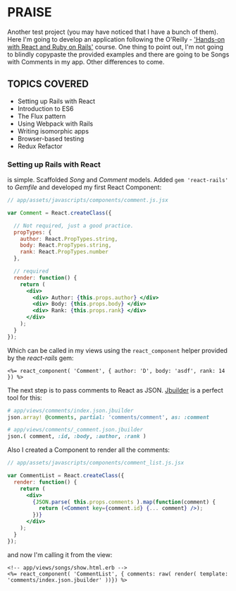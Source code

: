 # PRAISE

Another test project (you may have noticed that I have a bunch of them). Here I'm going to develop an application following the O'Reilly - ['Hands-on with React and Ruby on Rails'](http://shop.oreilly.com/product/0636920044307.do) course. One thing to point out, I'm not going to blindly copypaste the provided examples and there are going to be Songs with Comments in my app. Other differences to come.


## TOPICS COVERED

- Setting up Rails with React
- Introduction to ES6
- The Flux pattern
- Using Webpack with Rails
- Writing isomorphic apps
- Browser-based testing
- Redux Refactor


### Setting up Rails with React

is simple. Scaffolded *Song* and *Comment* models. Added `gem 'react-rails'` to *Gemfile* and developed my first React Component:

```jsx
// app/assets/javascripts/components/comment.js.jsx

var Comment = React.createClass({

  // Not required, just a good practice.
  propTypes: {
    author: React.PropTypes.string,
    body: React.PropTypes.string,
    rank: React.PropTypes.number
  },

  // required
  render: function() {
    return (
      <div>
        <div> Author: {this.props.author} </div>
        <div> Body: {this.props.body} </div>
        <div> Rank: {this.props.rank} </div>
      </div>
    );
  }
});
```


Which can be called in my views using the `react_component` helper provided by the *react-rails* gem:

```erb
<%= react_component( 'Comment', { author: 'D', body: 'asdf', rank: 14 }) %>
```


The next step is to pass comments to React as JSON. [Jbuilder](https://github.com/rails/jbuilder) is a perfect tool for this:

```ruby
# app/views/comments/index.json.jbuilder
json.array! @comments, partial: 'comments/comment', as: :comment

# app/views/comments/_comment.json.jbuilder
json.( comment, :id, :body, :author, :rank )

```


Also I created a Component to render all the comments:

```jsx
// app/assets/javascripts/components/comment_list.js.jsx

var CommentList = React.createClass({
  render: function() {
    return (
      <div>
        {JSON.parse( this.props.comments ).map(function(comment) {
          return (<Comment key={comment.id} {... comment} />);
        })}
      </div>
    );
  }
});
```


and now I'm calling it from the view:

```erb
<!-- app/views/songs/show.html.erb -->
<%= react_component( 'CommentList', { comments: raw( render( template: 'comments/index.json.jbuilder' ))}) %>
```